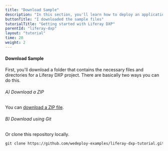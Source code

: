 ```yaml
---
title: "Download Sample"
description: "In this section, you'll learn how to deploy an application using Liferay DXP."
buttonTitle: "I downloaded the sample files"
tutorialTitle: "Getting started with Liferay DXP"
parentId: "liferay-dxp"
layout: "tutorial"
time: 20
weight: 2
---
```


#### Download Sample

First, you'll download a folder that contains the necessary files and directories for a Liferay DXP project. There are basically two ways you can do this.

###### A) Download a ZIP

You can [download a ZIP file](https://github.com/wedeploy-examples/liferay-dxp-tutorial/archive/master.zip).

###### B) Download using Git

Or clone this repository locally.

```xml
git clone https://github.com/wedeploy-examples/liferay-dxp-tutorial.git
```
